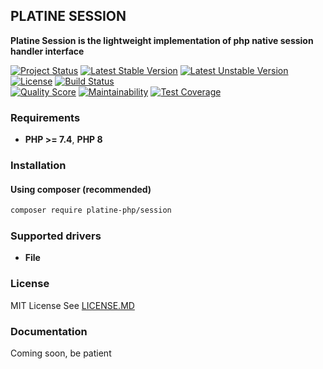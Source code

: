 ## PLATINE SESSION
**Platine Session is the lightweight implementation of php native session handler interface**

[![Project Status](http://opensource.box.com/badges/active.svg)](http://opensource.box.com/badges)
[![Latest Stable Version](https://poser.pugx.org/platine-php/session/v)](https://packagist.org/packages/platine-php/session)
[![Latest Unstable Version](https://poser.pugx.org/platine-php/session/v/unstable)](https://packagist.org/packages/platine-php/session)
[![License](https://poser.pugx.org/platine-php/session/license)](https://packagist.org/packages/platine-php/session)
[![Build Status](https://img.shields.io/travis/platine-php/session/develop.svg?style=flat-square)](https://travis-ci.com/platine-php/session)  
[![Quality Score](https://img.shields.io/scrutinizer/g/platine-php/session.svg?style=flat-square)](https://scrutinizer-ci.com/g/platine-php/session)
[![Maintainability](https://api.codeclimate.com/v1/badges/75143ed74a0998ad942f/maintainability)](https://codeclimate.com/github/platine-php/session/maintainability)
[![Test Coverage](https://api.codeclimate.com/v1/badges/75143ed74a0998ad942f/test_coverage)](https://codeclimate.com/github/platine-php/session/test_coverage)

### Requirements 
- **PHP >= 7.4**, **PHP 8** 

### Installation
#### Using composer (recommended)
```bash
composer require platine-php/session
```

### Supported drivers 
- **File**


### License
MIT License See [LICENSE.MD](LICENSE.MD)

### Documentation 
Coming soon, be patient
